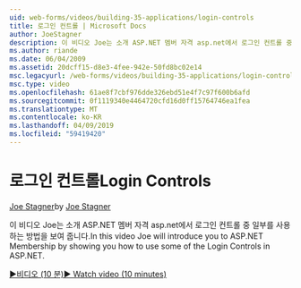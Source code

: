 ```yaml
---
uid: web-forms/videos/building-35-applications/login-controls
title: 로그인 컨트롤 | Microsoft Docs
author: JoeStagner
description: 이 비디오 Joe는 소개 ASP.NET 멤버 자격 asp.net에서 로그인 컨트롤 중 일부를 사용 하는 방법을 보여 줍니다.
ms.author: riande
ms.date: 06/04/2009
ms.assetid: 20dcff15-d8e3-4fee-942e-50fd8bc02e14
msc.legacyurl: /web-forms/videos/building-35-applications/login-controls
msc.type: video
ms.openlocfilehash: 61ae8f7cbf976dde326ebd51e4f7c97f600b6afd
ms.sourcegitcommit: 0f1119340e4464720cfd16d0ff15764746ea1fea
ms.translationtype: MT
ms.contentlocale: ko-KR
ms.lasthandoff: 04/09/2019
ms.locfileid: "59419420"
---
```

# <a name="login-controls"></a><span data-ttu-id="96f7c-103">로그인 컨트롤</span><span class="sxs-lookup"><span data-stu-id="96f7c-103">Login Controls</span></span>

<span data-ttu-id="96f7c-104">[Joe Stagner](https://github.com/JoeStagner)</span><span class="sxs-lookup"><span data-stu-id="96f7c-104">by [Joe Stagner](https://github.com/JoeStagner)</span></span>

<span data-ttu-id="96f7c-105">이 비디오 Joe는 소개 ASP.NET 멤버 자격 asp.net에서 로그인 컨트롤 중 일부를 사용 하는 방법을 보여 줍니다.</span><span class="sxs-lookup"><span data-stu-id="96f7c-105">In this video Joe will introduce you to ASP.NET Membership by showing you how to use some of the Login Controls in ASP.NET.</span></span>

[<span data-ttu-id="96f7c-106">&#9654;비디오 (10 분)</span><span class="sxs-lookup"><span data-stu-id="96f7c-106">&#9654; Watch video (10 minutes)</span></span>](https://channel9.msdn.com/Blogs/ASP-NET-Site-Videos/login-controls)
